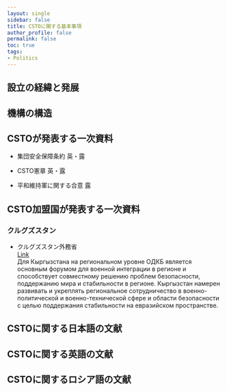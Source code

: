 ```yaml
---
layout: single
sidebar: false
title: CSTOに関する基本事項
author_profile: false
permalink: false
toc: true
tags:
- Politics
---
```


## 設立の経緯と発展

## 機構の構造

## CSTOが発表する一次資料
- 集団安全保障条約
英・露

- CSTO憲章
英・露

- 平和維持軍に関する合意
露


## CSTO加盟国が発表する一次資料
### クルグズスタン
- クルグズスタン外務省<br>
<i class="fas fa-link"></i>  <a href="https://mfa.gov.kg/ru/osnovnoe-menyu/vneshnyaya-politika/mezhdunarodnye-organizacii/odkb/o-sotrudnichestve-kyrgyzskoy-respubliki-v-ramkah-odkb">Link</a><br>
Для Кыргызстана на региональном уровне ОДКБ является основным форумом для военной интеграции в регионе и способствует совместному решению проблем безопасности, поддержанию мира и стабильности в регионе. Кыргызстан намерен развивать и укреплять региональное сотрудничество в военно-политической и военно-технической сфере и области безопасности с целью поддержания стабильности на евразийском пространстве.

## CSTOに関する日本語の文献

## CSTOに関する英語の文献

## CSTOに関するロシア語の文献
